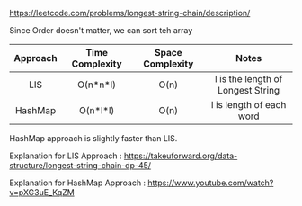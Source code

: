 https://leetcode.com/problems/longest-string-chain/description/

Since Order doesn't matter, we can sort teh array

| Approach | Time Complexity | Space Complexity |               Notes               |
| :------: | :-------------: | :--------------: | :-------------------------------: |
|   LIS    |   O(n\*n\*l)    |       O(n)       | l is the length of Longest String |
| HashMap  |   O(n\*l\*l)    |       O(n)       |     l is length of each word      |

HashMap approach is slightly faster than LIS.

Explanation for LIS Approach : https://takeuforward.org/data-structure/longest-string-chain-dp-45/

Explanation for HashMap Approach : https://www.youtube.com/watch?v=pXG3uE_KqZM
